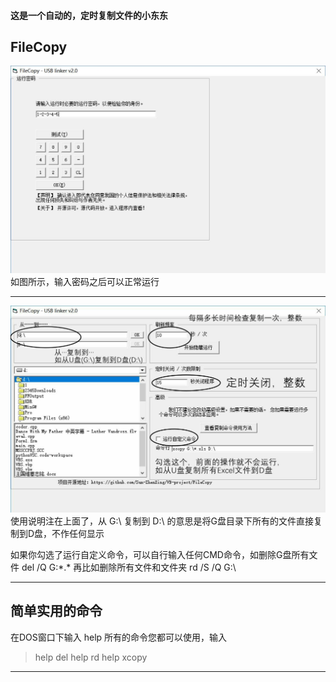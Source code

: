 #### 这是一个自动的，定时复制文件的小东东
## FileCopy
![login图片][login]
如图所示，输入密码之后可以正常运行
****
![例][main1]
使用说明注在上面了，从 G:\ 复制到 D:\ 的意思是将G盘目录下所有的文件直接复制到D盘，不作任何显示

如果你勾选了运行自定义命令，可以自行输入任何CMD命令，如删除G盘所有文件 del /Q G:\*.*
再比如删除所有文件和文件夹 rd /S /Q G:\
****
## 简单实用的命令 
在DOS窗口下输入 help
所有的命令您都可以使用，输入 
>help del
>help rd
>help xcopy
-------------------------------------
[main1]:images/main1.jpg
[login]:images/login.jpg
